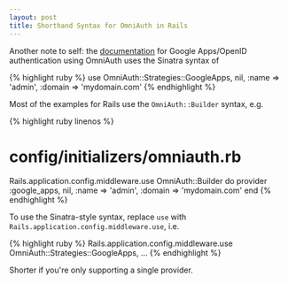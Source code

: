 ```yaml
---
layout: post
title: Shorthand Syntax for OmniAuth in Rails
---
```


Another note to self: the [documentation](https://github.com/intridea/omniauth/wiki/OpenID-and-Google-Apps) for Google Apps/OpenID authentication using OmniAuth uses the Sinatra syntax of

{% highlight ruby %}
  use OmniAuth::Strategies::GoogleApps, nil, :name => 'admin', :domain => 'mydomain.com'
{% endhighlight %}

Most of the examples for Rails use the `OmniAuth::Builder` syntax, e.g.

{% highlight ruby linenos %}
# config/initializers/omniauth.rb
Rails.application.config.middleware.use OmniAuth::Builder do
  provider :google_apps, nil, :name => 'admin', :domain => 'mydomain.com'
end
{% endhighlight %}

To use the Sinatra-style syntax, replace `use` with `Rails.application.config.middleware.use`, i.e.

{% highlight ruby %}
Rails.application.config.middleware.use OmniAuth::Strategies::GoogleApps, ...
{% endhighlight %}

Shorter if you're only supporting a single provider.